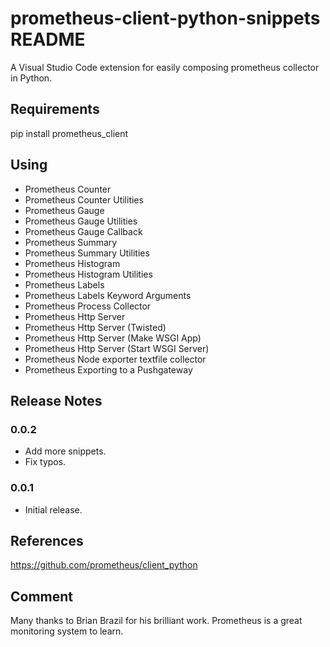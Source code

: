 # prometheus-client-python-snippets README

A Visual Studio Code extension for easily composing prometheus collector in Python.

## Requirements

pip install prometheus_client

## Using

* Prometheus Counter
* Prometheus Counter Utilities
* Prometheus Gauge
* Prometheus Gauge Utilities
* Prometheus Gauge Callback
* Prometheus Summary
* Prometheus Summary Utilities
* Prometheus Histogram
* Prometheus Histogram Utilities
* Prometheus Labels
* Prometheus Labels Keyword Arguments
* Prometheus Process Collector
* Prometheus Http Server
* Prometheus Http Server (Twisted)
* Prometheus Http Server (Make WSGI App)
* Prometheus Http Server (Start WSGI Server)
* Prometheus Node exporter textfile collector
* Prometheus Exporting to a Pushgateway

## Release Notes

### 0.0.2

* Add more snippets.
* Fix typos.

### 0.0.1

* Initial release.

## References

https://github.com/prometheus/client_python


## Comment

Many thanks to Brian Brazil for his brilliant work. Prometheus is a great monitoring system to learn.